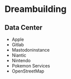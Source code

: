 # Dreambuilding

## Data Center
* Apple
* Gitlab
* Mastodoninstance
* Niantic
* Nintendo
* Pokemon Services
* OpenStreetMap

